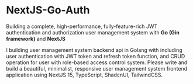 # NextJS-Go-Auth

Building a complete, high-performance, fully-feature-rich JWT authentication and authorization user management system with **Go (Gin framework)** and **NextJS**

I building user management system backend api in Golang with including user authentication with JWT token and refresh token function, and CRUD operation for user with role-based access control system. Please write and build a beautiful, minimalist, responsive user management system frontend application using NextJS 15, TypeScript, ShadcnUI, TailwindCSS.
